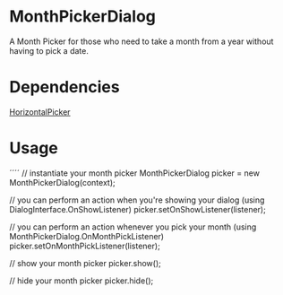 # MonthPickerDialog
A Month Picker for those who need to take a month from a year without having to pick a date.

# Dependencies
[HorizontalPicker](https://github.com/blazsolar/HorizontalPicker)

# Usage
´´´´
// instantiate your month picker
MonthPickerDialog picker = new MonthPickerDialog(context);

// you can perform an action when you're showing your dialog (using DialogInterface.OnShowListener)
picker.setOnShowListener(listener);

// you can perform an action whenever you pick your month (using MonthPickerDialog.OnMonthPickListener)
picker.setOnMonthPickListener(listener);

// show your month picker
picker.show();

// hide your month picker
picker.hide();
